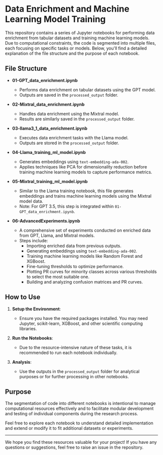 # Data Enrichment and Machine Learning Model Training  

This repository contains a series of Jupyter notebooks for performing data enrichment from tabular datasets and training machine learning models. Due to computational constraints, the code is segmented into multiple files, each focusing on specific tasks or models. Below, you'll find a detailed explanation of the file structure and the purpose of each notebook.  

## File Structure  

- **01-GPT_data_enrichment.ipynb**  
  - Performs data enrichment on tabular datasets using the GPT model.  
  - Outputs are saved in the `processed_output` folder.  

- **02-Mixtral_data_enrichment.ipynb**  
  - Handles data enrichment using the Mixtral model.  
  - Results are similarly saved in the `processed_output` folder.  

- **03-llama3_1_data_enrichment.ipynb**  
  - Executes data enrichment tasks with the Llama model.  
  - Outputs are stored in the `processed_output` folder.  

- **04-Llama_training_ml_model.ipynb**  
  - Generates embeddings using `text-embedding-ada-002`.  
  - Applies techniques like PCA for dimensionality reduction before training machine learning models to capture performance metrics.  

- **05-Mixtral_training_ml_model.ipynb**  
  - Similar to the Llama training notebook, this file generates embeddings and trains machine learning models using the Mixtral model data.  
  - Note: For GPT 3.5, this step is integrated within `01-GPT_data_enrichment.ipynb`.  

- **06-AdvancedExperiments.ipynb**  
  - A comprehensive set of experiments conducted on enriched data from GPT, Llama, and Mixtral models.  
  - Steps include:  
    - Importing enriched data from previous outputs.  
    - Generating embeddings using `text-embedding-ada-002`.  
    - Training machine learning models like Random Forest and XGBoost.  
    - Fine-tuning thresholds to optimize performance.  
    - Plotting PR curves for minority classes across various thresholds to select the most suitable one.  
    - Building and analyzing confusion matrices and PR curves.  

## How to Use  

1. **Setup the Environment**:  
   - Ensure you have the required packages installed. You may need Jupyter, scikit-learn, XGBoost, and other scientific computing libraries.  

2. **Run the Notebooks**:  
   - Due to the resource-intensive nature of these tasks, it is recommended to run each notebook individually.  

3. **Analysis**:  
   - Use the outputs in the `processed_output` folder for analytical purposes or for further processing in other notebooks.  

## Purpose  

The segmentation of code into different notebooks is intentional to manage computational resources effectively and to facilitate modular development and testing of individual components during the research process.  

Feel free to explore each notebook to understand detailed implementation and extend or modify it to fit additional datasets or experiments.  

---  

We hope you find these resources valuable for your project! If you have any questions or suggestions, feel free to raise an issue in the repository.
